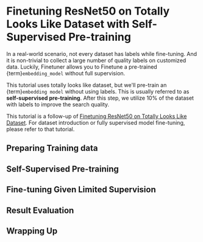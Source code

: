 # Finetuning ResNet50 on Totally Looks Like Dataset with Self-Supervised Pre-training

In a real-world scenario, not every dataset has labels while fine-tuning.
And it is non-trivial to collect a large number of quality labels on customized data.
Luckily, Finetuner allows you to Finetune a pre-trained {term}`embedding_model` without full supervision.

This tutorial uses totally looks like dataset, but we'll pre-train an {term}`embedding model` without using labels.
This is usually referred to as **self-supervised pre-training**.
After this step, we utilize 10% of the dataset with labels to improve the search quality.

This tutorial is a follow-up of [Finetuning ResNet50 on Totally Looks Like Dataset](../totally-looks-like/index.md).
For dataset introduction or fully supervised model fine-tuning,
please refer to that tutorial.


## Preparing Training data

## Self-Supervised Pre-training

## Fine-tuning Given Limited Supervision

## Result Evaluation

## Wrapping Up
